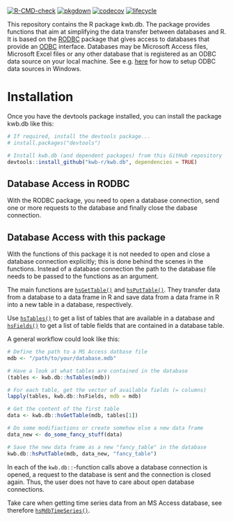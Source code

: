 [![R-CMD-check](https://github.com/KWB-R/kwb.db/workflows/R-CMD-check/badge.svg)](https://github.com/KWB-R/kwb.db/actions?query=workflow%3AR-CMD-check)
[![pkgdown](https://github.com/KWB-R/kwb.db/workflows/pkgdown/badge.svg)](https://github.com/KWB-R/kwb.db/actions?query=workflow%3Apkgdown)
[![codecov](https://codecov.io/github/KWB-R/kwb.db/branch/master/graphs/badge.svg)](https://codecov.io/github/KWB-R/kwb.db)  [![lifecycle](https://img.shields.io/badge/lifecycle-stable-brightgreen.svg)](https://www.tidyverse.org/lifecycle/#stable)

This repository contains the R package kwb.db. The package provides functions that aim at simplifying the data transfer between databases and R. It is based on the [RODBC](https://cran.r-project.org/web/packages/RODBC/) package that gives access to databases that provide an [ODBC](https://docs.microsoft.com/en-us/sql/odbc/reference/what-is-odbc) interface. Databases may be Microsoft Access files, Microsoft Excel files or any other database that is registered as an ODBC data source on your local machine. See e.g. [here](https://docs.microsoft.com/en-us/sql/odbc/admin/odbc-data-source-administrator) for how to setup ODBC data sources in Windows.

# Installation

Once you have the devtools package installed, you can install the package kwb.db like this:

```r
# If required, install the devtools package...
# install.packages("devtools")

# Install kwb.db (and dependent packages) from this GitHub repository
devtools::install_github("kwb-r/kwb.db", dependencies = TRUE)
```

## Database Access in RODBC


With the RODBC package, you need to open a database connection, send one or more requests to the database and finally close the dabase connection.

## Database Access with this package


With the functions of this package it is not needed to open and close a database connection explicitly; this is done behind the scenes in the functions. Instead of a database connection the path to the database file needs to be passed to the functions as an argument.

The main functions are [`hsGetTable()`](https://kwb-r.github.io/kwb.db/reference/hsGetTable.html) and [`hsPutTable()`](https://kwb-r.github.io/kwb.db/reference/hsPutTable.html). They transfer data from a database to a data frame in R and save data from a data frame in R into a new table in a database, respectively.

Use [`hsTables()`](https://kwb-r.github.io/kwb.db/reference/hsTables.html) to get a list of tables that are available in a database and [`hsFields()`](https://kwb-r.github.io/kwb.db/reference/hsFields.html) to get a list of table fields that are contained in a database table.

A general workflow could look like this:

```r
# Define the path to a MS Access datbase file
mdb <- "/path/to/your/database.mdb"

# Have a look at what tables are contained in the database
(tables <- kwb.db::hsTables(mdb))

# For each table, get the vector of available fields (= columns)
lapply(tables, kwb.db::hsFields, mdb = mdb)

# Get the content of the first table
data <- kwb.db::hsGetTable(mdb, tables[1])

# Do some modifiactions or create somehow else a new data frame
data_new <- do_some_fancy_stuff(data)

# Save the new data frame as a new "fancy_table" in the database
kwb.db::hsPutTable(mdb, data_new, "fancy_table")
```

In each of the `kwb.db::`-function calls above a database connection is opened, a request to the database is sent and the connection is closed again. Thus, the user does not have to care about open database connections.

Take care when getting time series data from an MS Access database, see therefore [`hsMdbTimeSeries()`](https://kwb-r.github.io/kwb.db/reference/hsMdbTimeSeries.html).
